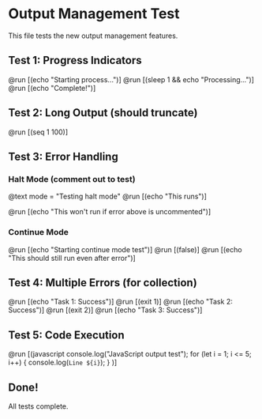 # Output Management Test

This file tests the new output management features.

## Test 1: Progress Indicators

@run [(echo "Starting process...")]
@run [(sleep 1 && echo "Processing...")]
@run [(echo "Complete!")]

## Test 2: Long Output (should truncate)

@run [(seq 1 100)]

## Test 3: Error Handling

### Halt Mode (comment out to test)
@text mode = "Testing halt mode"
@run [(echo "This runs")]
<!-- @run [(nonexistent-command)] -->
@run [(echo "This won't run if error above is uncommented")]

### Continue Mode
@run [(echo "Starting continue mode test")]
@run [(false)]
@run [(echo "This should still run even after error")]

## Test 4: Multiple Errors (for collection)

@run [(echo "Task 1: Success")]
@run [(exit 1)]
@run [(echo "Task 2: Success")] 
@run [(exit 2)]
@run [(echo "Task 3: Success")]

## Test 5: Code Execution

@run [(javascript 
console.log("JavaScript output test");
for (let i = 1; i <= 5; i++) {
  console.log(`Line ${i}`);
}
)]

## Done!

All tests complete.